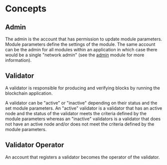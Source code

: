 # Concepts

## Admin

The admin is the account that has permission to update module parameters. Module parameters define the settings of the module. The same account can be the admin for all modules within an application in which case there would be a single "network admin" (see the [admin](https://docs.chora.io/specs/mods/admin/) module for more information).

## Validator

A validator is responsible for producing and verifying blocks by running the blockchain application.

A validator can be "active" or "inactive" depending on their status and the set module parameters. An "active" validator is a validator that has an active node and the status of the validator meets the criteria defined by the module parameters whereas an "inactive" validators is a validator that does not have an active node and/or does not meet the criteria defined by the module parameters.

## Validator Operator

An account that registers a validator becomes the operator of the validator. 
